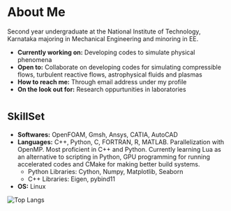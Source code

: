 <!--
**ErinSam/ErinSam** is a ✨ _special_ ✨ repository because its `README.md` (this file) appears on your GitHub profile.

Here are some ideas to get you started:

- 🔭 I’m currently working on ...
- 🌱 I’m currently learning ...
- 👯 I’m looking to collaborate on ...
- 🤔 I’m looking for help with ...
- 💬 Ask me about ...
- 📫 How to reach me: ...
- 😄 Pronouns: ...
- ⚡ Fun fact: ...
-->

# About Me
Second year undergraduate at the National Institute of Technology, Karnataka majoring in Mechanical Engineering and minoring in EE. 
  - **Currently working on:** Developing codes to simulate physical phenomena
  - **Open to:** Collaborate on developing codes for simulating compressible flows, turbulent reactive flows, astrophysical fluids and plasmas
  - **How to reach me:** Through email address under my profile
  - **On the look out for:** Research oppurtunities in laboratories 


# <sub>SkillSet</sub>
  - **Softwares:** OpenFOAM, Gmsh, Ansys, CATIA, AutoCAD
  - **Languages:** C++, Python, C, FORTRAN, R, MATLAB. Parallelization with OpenMP. Most proficient in C++ and Python. Currently learning Lua as an alternative to scripting in Python, GPU programming for running accelerated codes and CMake for making better build systems. 
    - Python Libraries: Cython, Numpy, Matplotlib, Seaborn
    - C++ Libraries: Eigen, pybind11
  - **OS:** Linux 

![Top Langs](https://github-readme-stats.vercel.app/api/top-langs/?username=ErinSam&theme=dark&layout=compact)

